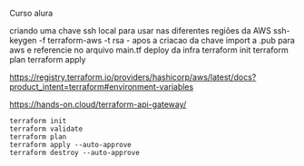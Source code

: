 Curso alura

criando uma chave ssh local para usar nas diferentes regiões da AWS
    ssh-keygen -f terraform-aws -t rsa 
        - apos a criacao da chave import a .pub para aws e referencie no arquivo main.tf
    deploy da infra
        terraform init
        terraform plan
        terraform apply

https://registry.terraform.io/providers/hashicorp/aws/latest/docs?product_intent=terraform#environment-variables






https://hands-on.cloud/terraform-api-gateway/

    terraform init
    terraform validate
    terraform plan
    terraform apply --auto-approve
    terraform destroy --auto-approve